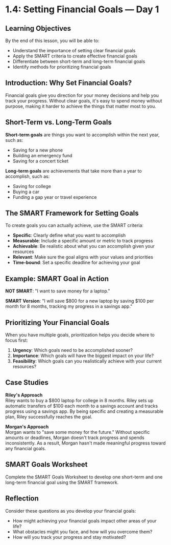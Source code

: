 # 1.4: Setting Financial Goals — Day 1

## Learning Objectives

By the end of this lesson, you will be able to:

- Understand the importance of setting clear financial goals
- Apply the SMART criteria to create effective financial goals
- Differentiate between short-term and long-term financial goals
- Identify methods for prioritizing financial goals

## Introduction: Why Set Financial Goals?

Financial goals give you direction for your money decisions and help you track your progress. Without clear goals, it's easy to spend money without purpose, making it harder to achieve the things that matter most to you.

## Short-Term vs. Long-Term Goals

**Short-term goals** are things you want to accomplish within the next year, such as:

- Saving for a new phone
- Building an emergency fund
- Saving for a concert ticket

**Long-term goals** are achievements that take more than a year to accomplish, such as:

- Saving for college
- Buying a car
- Funding a gap year or travel experience

## The SMART Framework for Setting Goals

To create goals you can actually achieve, use the SMART criteria:

- **Specific**: Clearly define what you want to accomplish
- **Measurable**: Include a specific amount or metric to track progress
- **Achievable**: Be realistic about what you can accomplish given your resources
- **Relevant**: Make sure the goal aligns with your values and priorities
- **Time-bound**: Set a specific deadline for achieving your goal

## Example: SMART Goal in Action

**NOT SMART**: "I want to save money for a laptop."

**SMART Version**: "I will save $800 for a new laptop by saving $100 per month for 8 months, tracking my progress in a savings app."

## Prioritizing Your Financial Goals

When you have multiple goals, prioritization helps you decide where to focus first:

1. **Urgency**: Which goals need to be accomplished sooner?
2. **Importance**: Which goals will have the biggest impact on your life?
3. **Feasibility**: Which goals can you realistically achieve with your current resources?

## Case Studies

**Riley's Approach**  
Riley wants to buy a $800 laptop for college in 8 months. Riley sets up automatic transfers of $100 each month to a savings account and tracks progress using a savings app. By being specific and creating a measurable plan, Riley successfully reaches the goal.

**Morgan's Approach**  
Morgan wants to "save some money for the future." Without specific amounts or deadlines, Morgan doesn't track progress and spends inconsistently. As a result, Morgan hasn't made meaningful progress toward any financial goals.

## SMART Goals Worksheet

Complete the SMART Goals Worksheet to develop one short-term and one long-term financial goal using the SMART framework.

## Reflection

Consider these questions as you develop your financial goals:

- How might achieving your financial goals impact other areas of your life?
- What obstacles might you face, and how will you overcome them?
- How will you track your progress and stay motivated?
